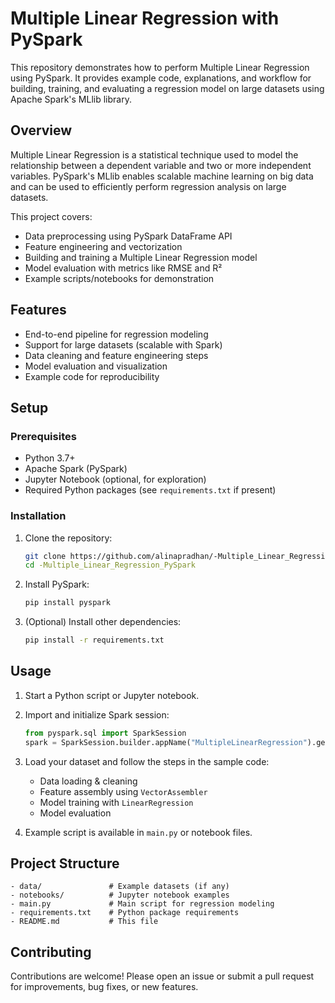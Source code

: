 # Multiple Linear Regression with PySpark

This repository demonstrates how to perform Multiple Linear Regression using PySpark. It provides example code, explanations, and workflow for building, training, and evaluating a regression model on large datasets using Apache Spark's MLlib library.


## Overview
 
Multiple Linear Regression is a statistical technique used to model the relationship between a dependent variable and two or more independent variables. PySpark's MLlib enables scalable machine learning on big data and can be used to efficiently perform regression analysis on large datasets.

This project covers:
- Data preprocessing using PySpark DataFrame API
- Feature engineering and vectorization
- Building and training a Multiple Linear Regression model
- Model evaluation with metrics like RMSE and R²
- Example scripts/notebooks for demonstration

## Features

- End-to-end pipeline for regression modeling
- Support for large datasets (scalable with Spark)
- Data cleaning and feature engineering steps
- Model evaluation and visualization
- Example code for reproducibility

## Setup

### Prerequisites

- Python 3.7+
- Apache Spark (PySpark)
- Jupyter Notebook (optional, for exploration)
- Required Python packages (see `requirements.txt` if present)

### Installation

1. Clone the repository:
   ```bash
   git clone https://github.com/alinapradhan/-Multiple_Linear_Regression_PySpark.git
   cd -Multiple_Linear_Regression_PySpark
   ```

2. Install PySpark:
   ```bash
   pip install pyspark
   ```

3. (Optional) Install other dependencies:
   ```bash
   pip install -r requirements.txt
   ```

## Usage

1. Start a Python script or Jupyter notebook.
2. Import and initialize Spark session:
   ```python
   from pyspark.sql import SparkSession
   spark = SparkSession.builder.appName("MultipleLinearRegression").getOrCreate()
   ```
3. Load your dataset and follow the steps in the sample code:
   - Data loading & cleaning
   - Feature assembly using `VectorAssembler`
   - Model training with `LinearRegression`
   - Model evaluation

4. Example script is available in `main.py` or notebook files.

## Project Structure

```
- data/               # Example datasets (if any)
- notebooks/          # Jupyter notebook examples
- main.py             # Main script for regression modeling
- requirements.txt    # Python package requirements
- README.md           # This file
```

## Contributing

Contributions are welcome! Please open an issue or submit a pull request for improvements, bug fixes, or new features.
